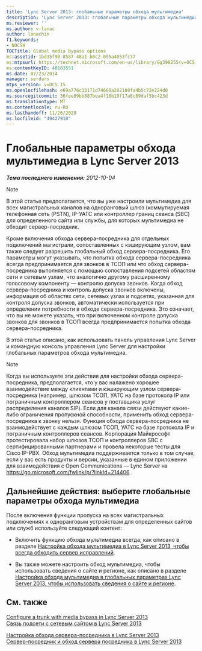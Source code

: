 ```yaml
---
title: 'Lync Server 2013: глобальные параметры обхода мультимедиа'
description: 'Lync Server 2013: глобальные параметры обхода мультимедиа.'
ms.reviewer: ''
ms.author: v-lanac
author: lanachin
f1.keywords:
- NOCSH
TOCTitle: Global media bypass options
ms:assetid: 1bd35f90-8587-48a1-b0c2-095a4053fc77
ms:mtpsurl: https://technet.microsoft.com/en-us/library/Gg398255(v=OCS.15)
ms:contentKeyID: 48183551
ms.date: 07/23/2014
manager: serdars
mtps_version: v=OCS.15
ms.openlocfilehash: e69a776c13171d74666a202108fa4b5c72e224d0
ms.sourcegitcommit: 36fee89bb887bea4f18b19f17a8c69daf5bc423d
ms.translationtype: MT
ms.contentlocale: ru-RU
ms.lasthandoff: 11/26/2020
ms.locfileid: "49427910"
---
```

# <a name="global-media-bypass-options-in-lync-server-2013"></a>Глобальные параметры обхода мультимедиа в Lync Server 2013

<div data-xmlns="http://www.w3.org/1999/xhtml">

<div class="topic" data-xmlns="http://www.w3.org/1999/xhtml" data-msxsl="urn:schemas-microsoft-com:xslt" data-cs="https://msdn.microsoft.com/">

<div data-asp="https://msdn2.microsoft.com/asp">



</div>

<div id="mainSection">

<div id="mainBody">

<span> </span>

_**Тема последнего изменения:** 2012-10-04_

<div>


> [!NOTE]  
> В этой статье предполагается, что вы уже настроили мультимедиа для всех магистральных каналов на одноранговый шлюз (коммутируемая телефонная сеть (PSTN), IP-УАТС или контроллер границ сеанса (SBC) для определенного сайта или службы, для которых мультимедиа не обходит сервер-посредник.



</div>

Кроме включения обхода сервера-посредника для отдельных подключений магистрали, сопоставленных с кэширующим узлом, вам также следует разрешить глобальный обход сервера-посредника. Его параметры могут указывать, что попытка обхода сервера-посредника всегда предпринимается для звонков в ТСОП или что обход сервера-посредника выполняется с помощью сопоставления подсетей областям сети и сетевым узлам, что аналогично другому расширенному голосовому компоненту — контролю допуска звонков. Когда обход сервера-посредника и контроль допуска звонков включены, информация об областях сети, сетевых узлах и подсетях, указанная для контроля допуска звонков, автоматически используется при определении потребности в обходе сервера-посредника. Это означает, что вы не можете указать, что при включенном контроле допуска звонков для звонков в ТСОП всегда предпринимается попытка обхода сервера-посредника.

В этой статье описано, как использовать панель управления Lync Server и командную консоль управления Lync Server для настройки глобальных параметров обхода мультимедиа.

<div>


> [!NOTE]  
> Когда вы используете эти действия для настройки обхода сервера-посредника, предполагается, что у вас налажено хорошее взаимодействие между клиентами и кэширующим узлом сервера-посредника (например, шлюзом ТСОП, УАТС на базе протокола IP или пограничным контроллером сеансов у поставщика услуг распределения каналов SIP). Если для канала связи действуют какие-либо ограничения пропускной способности, применить обход сервера-посредника к звонку нельзя. Функция обхода сервера-посредника не взаимодействует с каждым шлюзом ТСОП, УАТС на базе протокола IP и пограничным контроллеров сеансов. Корпорация Майкрософт протестировала набор шлюзов ТСОП и контроллеров SBC с сертифицированными партнерами и провела некоторые тесты для Cisco IP-PBX. Обход мультимедиа поддерживается только в том случае, если у вас есть продукты и версии, указанные в едином приложении для взаимодействия с Open Communications — Lync Server на <A href="https://go.microsoft.com/fwlink/p/?linkid=214406">https://go.microsoft.com/fwlink/p/?linkId=214406</A> .



</div>

<div>

## <a name="next-steps-choose-global-media-bypass-settings"></a>Дальнейшие действия: выберите глобальные параметры обхода мультимедиа

После включения функции пропуска на всех магистральных подключениях к одноранговым устройствам для определенных сайтов или служб используйте следующий контент:

  - Включить функцию обхода мультимедиа всегда, как описано в разделе [Настройка обхода мультимедиа в Lync Server 2013, чтобы всегда обходить сервер исправлений](lync-server-2013-configure-media-bypass-to-always-bypass-the-mediation-server.md).

  - Вы также можете настроить обход мультимедиа, чтобы использовать сведения о сайте и регионе, как описано в разделе [Настройка обхода мультимедиа в глобальных параметрах Lync Server 2013, чтобы использовать сведения о сайте и регионе](lync-server-2013-configure-media-bypass-global-settings-to-use-site-and-region-information.md).

</div>

<div>

## <a name="see-also"></a>См. также


[Configure a trunk with media bypass in Lync Server 2013](lync-server-2013-configure-a-trunk-with-media-bypass.md)  
[Связь подсети с сетевым сайтом в Lync Server 2013](lync-server-2013-associate-a-subnet-with-a-network-site.md)  


[Настройка обхода сервера-посредника в Lync Server 2013](lync-server-2013-configure-media-bypass.md)  
[Сервер-посредник и обход сервера посредника в Lync Server 2013](lync-server-2013-media-bypass-and-mediation-server.md)  
  

</div>

</div>

<span> </span>

</div>

</div>

</div>


